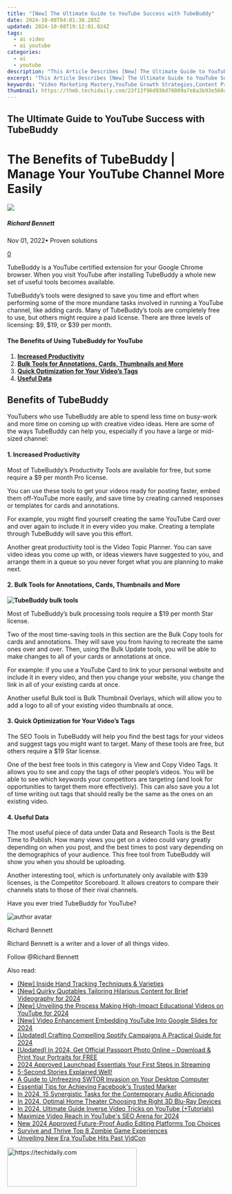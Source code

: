 ```yaml
---
title: "[New] The Ultimate Guide to YouTube Success with TubeBuddy"
date: 2024-10-08T04:01:38.285Z
updated: 2024-10-08T19:12:01.024Z
tags:
  - ai video
  - ai youtube
categories:
  - ai
  - youtube
description: "This Article Describes [New] The Ultimate Guide to YouTube Success with TubeBuddy"
excerpt: "This Article Describes [New] The Ultimate Guide to YouTube Success with TubeBuddy"
keywords: "Video Marketing Mastery,YouTube Growth Strategies,Content Promotion Hacks,Effective Ad Placement,Channel Expansion Guide,Viewership Boost Tips,TubeBuddy Success Steps"
thumbnail: https://thmb.techidaily.com/23f13f96d936d78089a7e8a3b93e560ac0ab8587601498f32a131493f3f787f8.jpg
---
```


## The Ultimate Guide to YouTube Success with TubeBuddy

# The Benefits of TubeBuddy | Manage Your YouTube Channel More Easily

![](https://images.wondershare.com/filmora/article-images/richard-bennett.jpg)

##### Richard Bennett

 Nov 01, 2022• Proven solutions

[0](#commentsBoxSeoTemplate)

TubeBuddy is a YouTube certified extension for your Google Chrome browser. When you visit YouTube after installing TubeBuddy a whole new set of useful tools becomes available.

TubeBuddy’s tools were designed to save you time and effort when performing some of the more mundane tasks involved in running a YouTube channel, like adding cards. Many of TubeBuddy’s tools are completely free to use, but others might require a paid license. There are three levels of licensing: $9, $19, or $39 per month.

#### The Benefits of Using TubeBuddy for YouTube

1. [**Increased Productivity**](#productivity)
2. [**Bulk Tools for Annotations, Cards, Thumbnails and More**](#bulk)
3. [**Quick Optimization for Your Video’s Tags**](#tags)
4. [**Useful Data**](#data)

## **Benefits of TubeBuddy**

YouTubers who use TubeBuddy are able to spend less time on busy-work and more time on coming up with creative video ideas. Here are some of the ways TubeBuddy can help you, especially if you have a large or mid-sized channel:

#### **1\. Increased Productivity**

Most of TubeBuddy’s Productivity Tools are available for free, but some require a $9 per month Pro license.

You can use these tools to get your videos ready for posting faster, embed them off-YouTube more easily, and save time by creating canned responses or templates for cards and annotations.

For example, you might find yourself creating the same YouTube Card over and over again to include it in every video you make. Creating a template through TubeBuddy will save you this effort.

Another great productivity tool is the Video Topic Planner. You can save video ideas you come up with, or ideas viewers have suggested to you, and arrange them in a queue so you never forget what you are planning to make next.

#### **2\. Bulk Tools for Annotations, Cards, Thumbnails and More**

**![TubeBuddy bulk tools](https://images.wondershare.com/filmora/article-images/tubebuddy-bulk-tools.jpg)**

Most of TubeBuddy’s bulk processing tools require a $19 per month Star license.

Two of the most time-saving tools in this section are the Bulk Copy tools for cards and annotations. They will save you from having to recreate the same ones over and over. Then, using the Bulk Update tools, you will be able to make changes to all of your cards or annotations at once.

For example: if you use a YouTube Card to link to your personal website and include it in every video, and then you change your website, you change the link in all of your existing cards at once.

Another useful Bulk tool is Bulk Thumbnail Overlays, which will allow you to add a logo to all of your existing video thumbnails at once.

#### **3\. Quick Optimization for Your Video’s Tags**

The SEO Tools in TubeBuddy will help you find the best tags for your videos and suggest tags you might want to target. Many of these tools are free, but others require a $19 Star license.

One of the best free tools in this category is View and Copy Video Tags. It allows you to see and copy the tags of other people’s videos. You will be able to see which keywords your competitors are targeting (and look for opportunities to target them more effectively). This can also save you a lot of time writing out tags that should really be the same as the ones on an existing video.

#### **4\. Useful Data**

The most useful piece of data under Data and Research Tools is the Best Time to Publish. How many views you get on a video could vary greatly depending on when you post, and the best times to post vary depending on the demographics of your audience. This free tool from TubeBuddy will show you when you should be uploading.

Another interesting tool, which is unfortunately only available with $39 licenses, is the Competitor Scoreboard. It allows creators to compare their channels stats to those of their rival channels.

 Have you ever tried TubeBuddy for YouTube?

![author avatar](https://images.wondershare.com/filmora/article-images/richard-bennett.jpg)

Richard Bennett

Richard Bennett is a writer and a lover of all things video.

Follow @Richard Bennett

<ins class="adsbygoogle"
     style="display:block"
     data-ad-format="autorelaxed"
     data-ad-client="ca-pub-7571918770474297"
     data-ad-slot="1223367746"></ins>

<ins class="adsbygoogle"
     style="display:block"
     data-ad-client="ca-pub-7571918770474297"
     data-ad-slot="8358498916"
     data-ad-format="auto"
     data-full-width-responsive="true"></ins>

<span class="atpl-alsoreadstyle">Also read:</span>
<div><ul>
<li><a href="https://extra-guidance.techidaily.com/new-inside-hand-tracking-techniques-and-varieties/"><u>[New] Inside Hand Tracking Techniques & Varieties</u></a></li>
<li><a href="https://youtube-zero.techidaily.com/uirky-quotables-tailoring-hilarious-content-for-brief-videography-for-2024/"><u>[New] Quirky Quotables Tailoring Hilarious Content for Brief Videography for 2024</u></a></li>
<li><a href="https://youtube-zero.techidaily.com/nveiling-the-process-making-high-impact-educational-videos-on-youtube-for-2024/"><u>[New] Unveiling the Process Making High-Impact Educational Videos on YouTube for 2024</u></a></li>
<li><a href="https://youtube-zero.techidaily.com/ideo-enhancement-embedding-youtube-into-google-slides-for-2024/"><u>[New] Video Enhancement Embedding YouTube Into Google Slides for 2024</u></a></li>
<li><a href="https://fox-friendly.techidaily.com/updated-crafting-compelling-spotify-campaigns-a-practical-guide-for-2024/"><u>[Updated] Crafting Compelling Spotify Campaigns A Practical Guide for 2024</u></a></li>
<li><a href="https://fox-cloud.techidaily.com/updated-in-2024-get-official-passport-photo-online-download-and-print-your-portraits-for-free/"><u>[Updated] In 2024, Get Official Passport Photo Online – Download & Print Your Portraits for FREE</u></a></li>
<li><a href="https://youtube-zero.techidaily.com/approved-launchpad-essentials-your-first-steps-in-streaming/"><u>2024 Approved Launchpad Essentials Your First Steps in Streaming</u></a></li>
<li><a href="https://youtube-zero.techidaily.com/ond-stories-explained-well/"><u>5-Second Stories Explained Well!</u></a></li>
<li><a href="https://win-answers.techidaily.com/a-guide-to-unfreezing-swtor-invasion-on-your-desktop-computer/"><u>A Guide to Unfreezing SWTOR Invasion on Your Desktop Computer</u></a></li>
<li><a href="https://facebook-clips.techidaily.com/essential-tips-for-achieving-facebooks-trusted-marker/"><u>Essential Tips for Achieving Facebook's Trusted Marker</u></a></li>
<li><a href="https://extra-resources.techidaily.com/in-2024-15-synergistic-tasks-for-the-contemporary-audio-aficionado/"><u>In 2024, 15 Synergistic Tasks for the Contemporary Audio Aficionado</u></a></li>
<li><a href="https://extra-skills.techidaily.com/in-2024-optimal-home-theater-choosing-the-right-3d-blu-ray-devices/"><u>In 2024, Optimal Home Theater Choosing the Right 3D Blu-Ray Devices</u></a></li>
<li><a href="https://youtube-zero.techidaily.com/24-ultimate-guide-inverse-video-tricks-on-youtube-plustutorials/"><u>In 2024, Ultimate Guide Inverse Video Tricks on YouTube (+Tutorials)</u></a></li>
<li><a href="https://youtube-zero.techidaily.com/ize-video-reach-in-youtubes-seo-arena-for-2024/"><u>Maximize Video Reach in YouTube's SEO Arena for 2024</u></a></li>
<li><a href="https://sound-tweaking.techidaily.com/new-2024-approved-future-proof-audio-editing-platforms-top-choices/"><u>New 2024 Approved Future-Proof Audio Editing Platforms Top Choices</u></a></li>
<li><a href="https://screen-sharing-recording.techidaily.com/survive-and-thrive-top-8-zombie-game-experiences/"><u>Survive and Thrive Top 8 Zombie Game Experiences</u></a></li>
<li><a href="https://youtube-zero.techidaily.com/ling-new-era-youtube-hits-past-vidcon/"><u>Unveiling New Era YouTube Hits Past VidCon</u></a></li>
</ul></div>

<!-- affiliate ads begin -->
<a href="https://aligracehair.sjv.io/c/5597632/1896555/19272" target="_top" id="1896555">
  <img src="//a.impactradius-go.com/display-ad/19272-1896555" border="0" alt="https://techidaily.com" width="300" height="90"/>
</a>
<img height="0" width="0" src="https://aligracehair.sjv.io/i/5597632/1896555/19272" style="position:absolute;visibility:hidden;" border="0" />
<!-- affiliate ads end -->

